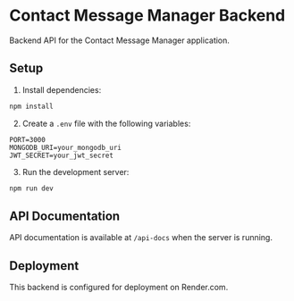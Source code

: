 # Contact Message Manager Backend

Backend API for the Contact Message Manager application.

## Setup

1. Install dependencies:
```bash
npm install
```

2. Create a `.env` file with the following variables:
```
PORT=3000
MONGODB_URI=your_mongodb_uri
JWT_SECRET=your_jwt_secret
```

3. Run the development server:
```bash
npm run dev
```

## API Documentation

API documentation is available at `/api-docs` when the server is running.

## Deployment

This backend is configured for deployment on Render.com. 